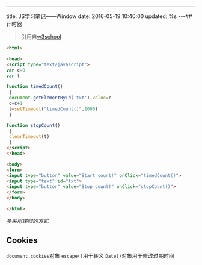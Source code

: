 ---
title: JS学习笔记——Window
date: 2016-05-19 10:40:00
updated: %s
---<!--markdown-->## 计时器
>引用自[w3school](http://www.w3school.com.cn)
```html
<html>

<head>
<script type="text/javascript">
var c=0
var t

function timedCount()
 {
 document.getElementById('txt').value=c
 c=c+1
 t=setTimeout("timedCount()",1000)
 }

function stopCount()
 {
 clearTimeout(t)
 }
</script>
</head>

<body>
<form>
<input type="button" value="Start count!" onClick="timedCount()">
<input type="text" id="txt">
<input type="button" value="Stop count!" onClick="stopCount()">
</form>
</body>

</html>
```

*多采用递归的方式*

## Cookies
`document.cookies`对象
`escape()`用于转义
`Date()`对象用于修改过期时间
